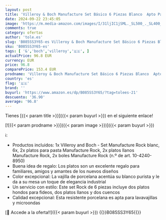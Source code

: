 ```yaml
---
layout: post
title: 'Villeroy & Boch Manufacture Set Básico 6 Piezas Blanco  Apto Para Lavavajillas  Apto Para Microondas  Platos  Cuencos  Vajilla Negra  Premium Porcelain'
date: 2024-09-22 23:45:05
image: 'https://m.media-amazon.com/images/I/31ljIC1jSML._SL500_._SL400_.jpg'
comments: true
category: ofertas
author: 'tole.es'
slug: 'B085SS3Y65-es Villeroy & Boch Manufacture Set Básico 6 Piezas Blanco...'
sku: 'B085SS3Y65-es'
tags: [ '&','boch','villeroy','🇪🇸', ]
actualPrice: 96.8 EUR
currency: EUR
price: 96.8
comparePrice: 153.4 EUR
prodname: 'Villeroy & Boch Manufacture Set Básico 6 Piezas Blanco  Apto Para Lavavajillas  Apto Para Microondas  Platos  Cuencos  Vajilla Negra  Premium Porcelain'
country: 'es'
flag: '🇪🇸'
brand: ''
buyurl: 'https://www.amazon.es/dp/B085SS3Y65/?tag=tolees-21'
descuento: '36.90'
average: '96.8'
---
```


Tienes [{{< param title >}}]({{< param buyurl >}}) en el siguiente enlace!

[![{{< param prodname >}}]({{< param image >}})]({{< param buyurl >}})

ℹ️:

- Productos incluidos: 1x Villeroy and Boch - Set Manufacture Rock blanc, 6x, 2x platos para pasta Manufacture Rock, 2x platos llanos Manufacture Rock, 2x boles Manufacture Rock (n.º de art. 10-4240-8950)
- Buena idea de regalo: Los platos son un excelente regalo para familiares, amigos y amantes de los nuevos diseños
- Color excepcional: La vajilla de porcelana acentúa su blanco purista y le da a su mesa un toque de elegancia industrial
- Un servicio con estilo: Este set Rock de 6 piezas incluye dos platos hondos para fideos, dos platos llanos y dos cuencos
- Calidad excepcional: Esta resistente porcelana es apta para lavavajillas y microondas

[🛒 Accede a la oferta!!]({{< param buyurl >}})
{{<world>}}B085SS3Y65{{</world>}}
